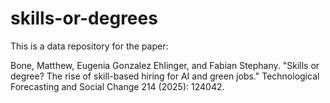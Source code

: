 # skills-or-degrees
This is a data repository for the paper:

Bone, Matthew, Eugenia Gonzalez Ehlinger, and Fabian Stephany. "Skills or degree? The rise of skill-based hiring for AI and green jobs." Technological Forecasting and Social Change 214 (2025): 124042.
